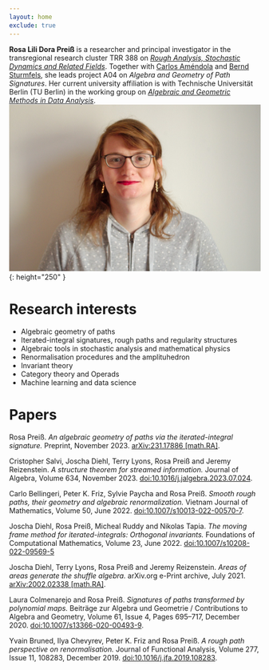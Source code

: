 ```yaml
---
layout: home
exclude: true
---
```


__Rosa Lili Dora Preiß__ is a researcher and principal investigator in the transregional research cluster TRR 388 on [_Rough Analysis, Stochastic Dynamics and Related Fields_](https://sites.google.com/view/trr388/). Together with [Carlos Améndola](http://www.luke-amendola.appspot.com/) and [Bernd Sturmfels](https://www.mpg.de/11383446/mathematik-in-den-naturwissenschaften-sturmfels), she leads project A04 on _Algebra and Geometry of Path Signatures_. Her current university affiliation is with Technische Universität Berlin (TU Berlin) in the working group on [_Algebraic and Geometric Methods in Data Analysis_](https://www.tu.berlin/en/math/forschung/arbeitsgruppen-mit-fachgebieten/diskrete-und-algorithmische-mathematik/algebraic-and-geometric-methods-in-data-analysis).  
![Rosa-Lili-Dora-Preiß](/images/rosa-preiss.jpg){: height="250" }

# Research interests

* Algebraic geometry of paths
* Iterated-integral signatures, rough paths and regularity structures
* Algebraic tools in stochastic analysis and mathematical physics
* Renormalisation procedures and the amplituhedron
* Invariant theory
* Category theory and Operads
* Machine learning and data science


# Papers

Rosa Preiß. _An algebraic geometry of paths via the iterated-integral signature._ Preprint, November 2023. [arXiv:231.17886 [math.RA]](https://arxiv.org/abs/2311.17886).

Cristopher Salvi, Joscha Diehl, Terry Lyons, Rosa Preiß and Jeremy Reizenstein. _A structure theorem for streamed information._ Journal of Algebra, Volume 634, November 2023. [doi:10.1016/j.jalgebra.2023.07.024](https://doi.org/10.1016/j.jalgebra.2023.07.024).

Carlo Bellingeri, Peter K. Friz, Sylvie Paycha and Rosa Preiß. _Smooth rough paths, their geometry and algebraic renormalization._ Vietnam Journal of Mathematics, Volume 50, June 2022. [doi:10.1007/s10013-022-00570-7](https://doi.org/10.1007/s10013-022-00570-7).

Joscha Diehl, Rosa Preiß, Micheal Ruddy and Nikolas Tapia. _The moving frame method for iterated-integrals: Orthogonal invariants._ Foundations of Computational Mathematics, Volume 23, June 2022. [doi:10.1007/s10208-022-09569-5](https://doi.org/10.1007/s10208-022-09569-5)

Joscha Diehl, Terry Lyons, Rosa Preiß and Jeremy Reizenstein. _Areas of areas generate the shuffle algebra._ arXiv.org e-Print archive, July 2021. [arXiv:2002.02338 [math.RA]](https://arxiv.org/abs/2002.02338).

Laura Colmenarejo and Rosa Preiß. _Signatures of paths transformed by polynomial maps._ Beiträge zur Algebra und Geometrie / Contributions to Algebra and Geometry, Volume 61, Issue 4, Pages 695–717, December 2020. [doi:10.1007/s13366-020-00493-9](https://doi.org/10.1007/s13366-020-00493-9).

Yvain Bruned, Ilya Chevyrev, Peter K. Friz and Rosa Preiß. _A rough path perspective on renormalisation._ Journal of Functional Analysis, Volume 277, Issue 11, 108283, December 2019. [doi:10.1016/j.jfa.2019.108283](https://doi.org/10.1016/j.jfa.2019.108283).


